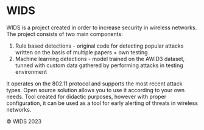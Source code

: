 # WIDS

WIDS is a project created in order to increase security in wireless networks. The project consists of two main components: 
1. Rule based detections - original code for detecting popular attacks written on the basis of multiple papers + own testing 
2. Machine learning detections - model trained on the AWID3 dataset, tunned with custom data gathered by performing attacks in testing environment

 It operates on the 802.11 protocol and supports the most recent attack types. Open source solution allows you to use it according to your own needs. 
 Tool created for didactic purposes, however with proper configuration, it can be used as a tool for early alerting of threats in wireless networks.

© WIDS 2023
